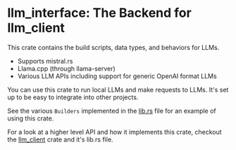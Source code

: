 # llm_interface: The Backend for llm_client

This crate contains the build scripts, data types, and behaviors for LLMs.

* Supports mistral.rs
* Llama.cpp (through llama-server) 
* Various LLM APIs including support for generic OpenAI format LLMs

You can use this crate to run local LLMs and make requests to LLMs. It's set up to be easy to integrate into other projects. 

See the various `Builders` implemented in the [lib.rs](https://github.com/ShelbyJenkins/llm_client/llm_interface/src/lib.rs) file for an example of using this crate.

For a look at a higher level API and how it implements this crate, checkout the [llm_client](https://github.com/ShelbyJenkins/llm_client) crate and it's lib.rs file.